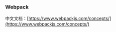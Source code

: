 ### Webpack





中文文档：[https://www.webpackjs.com/concepts/](https://www.webpackjs.com/concepts/)




